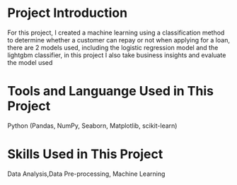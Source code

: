 # Project Introduction
For this project, I created a machine learning using a classification method to determine whether a customer can repay or not when applying for a loan, there are 2 models used, including the logistic regression model and the lightgbm classifier, in this project I also take business insights and evaluate the model used
# Tools and Languange Used in This Project
Python (Pandas, NumPy, Seaborn, Matplotlib, scikit-learn)
# Skills Used in This Project
Data Analysis,Data Pre-processing, Machine Learning
